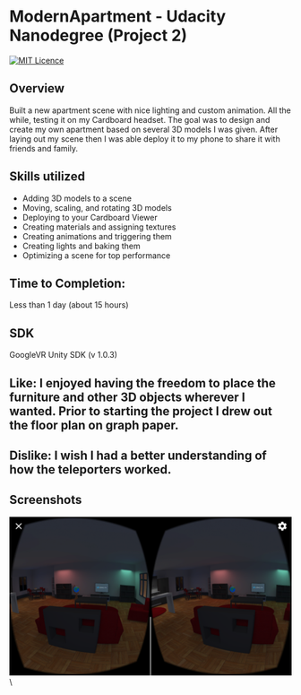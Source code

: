 # ModernApartment - Udacity Nanodegree (Project 2)
[![MIT Licence](https://badges.frapsoft.com/os/mit/mit.svg?v=103)](https://opensource.org/licenses/mit-license.php)

## Overview
Built a new apartment scene with nice lighting and custom animation. All the while, testing it on my Cardboard headset.
The goal was to design and create my own apartment based on several 3D models I was given. 
After laying out my scene then I was able deploy it to my phone to share it with friends and family.

## Skills utilized
* Adding 3D models to a scene
* Moving, scaling, and rotating 3D models
* Deploying to your Cardboard Viewer
* Creating materials and assigning textures
* Creating animations and triggering them
* Creating lights and baking them
* Optimizing a scene for top performance

## Time to Completion: 
Less than 1 day (about 15 hours)

## SDK
GoogleVR Unity SDK (v 1.0.3)

## Like: I enjoyed having the freedom to place the furniture and other 3D objects wherever I wanted. Prior to starting the project I drew out the floor plan on graph paper.

## Dislike: I wish I had a better understanding of how the teleporters worked.

## Screenshots
![Alt text](/Screenshots/RoomFront.png?raw=true "Couch Area")\

